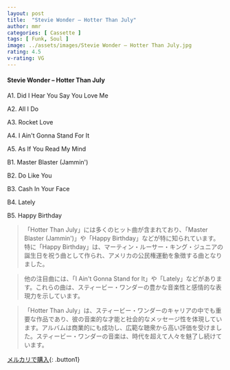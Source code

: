 ```yaml
---
layout: post
title:  "Stevie Wonder – Hotter Than July"
author: mmr
categories: [ Cassette ]
tags: [ Funk, Soul ]
image: ../assets/images/Stevie Wonder – Hotter Than July.jpg
rating: 4.5
v-rating: VG
---
```


#### Stevie Wonder – Hotter Than July

A1. Did I Hear You Say You Love Me

A2. All I Do

A3. Rocket Love

A4. I Ain't Gonna Stand For It

A5. As If You Read My Mind

B1. Master Blaster (Jammin')

B2. Do Like You

B3. Cash In Your Face

B4. Lately

B5. Happy Birthday

> 「Hotter Than July」には多くのヒット曲が含まれており、「Master Blaster (Jammin')」や「Happy Birthday」などが特に知られています。特に「Happy Birthday」は、マーティン・ルーサー・キング・ジュニアの誕生日を祝う曲として作られ、アメリカの公民権運動を象徴する曲となりました。

> 他の注目曲には、「I Ain't Gonna Stand for It」や「Lately」などがあります。これらの曲は、スティービー・ワンダーの豊かな音楽性と感情的な表現力を示しています。

> 「Hotter Than July」は、スティービー・ワンダーのキャリアの中でも重要な作品であり、彼の音楽的な才能と社会的なメッセージ性を体現しています。アルバムは商業的にも成功し、広範な聴衆から高い評価を受けました。スティービー・ワンダーの音楽は、時代を超えて人々を魅了し続けています。


[メルカリで購入](https://jp.mercari.com/item/m70765074189){: .button1}

